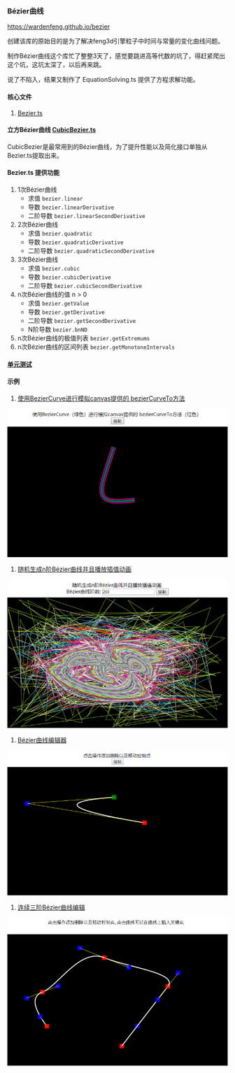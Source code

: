 ### Bézier曲线
https://wardenfeng.github.io/bezier

创建该库的原始目的是为了解决feng3d引擎粒子中时间与常量的变化曲线问题。

制作Bézier曲线这个库忙了整整3天了，感觉要跳进高等代数的坑了，得赶紧爬出这个坑，这坑太深了，以后再来跳。

说了不陷入，结果又制作了 EquationSolving.ts 提供了方程求解功能。

#### 核心文件
1. [Bezier.ts](src/math/Bezier.ts) 

#### 立方Bézier曲线 [CubicBezier.ts](src/math/CubicBezier.ts)
CubicBezier是最常用到的Bézier曲线，为了提升性能以及简化接口单独从Bezier.ts提取出来。

#### Bezier.ts 提供功能
1. 1次Bézier曲线 
    * 求值 ``` bezier.linear ```
    * 导数 ``` bezier.linearDerivative ```
    * 二阶导数 ``` bezier.linearSecondDerivative ```
1. 2次Bézier曲线 
    * 求值 ``` bezier.quadratic ```
    * 导数 ``` bezier.quadraticDerivative ```
    * 二阶导数 ``` bezier.quadraticSecondDerivative ```
1. 3次Bézier曲线 
    * 求值 ``` bezier.cubic ```
    * 导数 ``` bezier.cubicDerivative ```
    * 二阶导数 ``` bezier.cubicSecondDerivative ```
1. n次Bézier曲线的值  n > 0
    * 求值 ``` bezier.getValue ```
    * 导数 ``` bezier.getDerivative ```
    * 二阶导数 ``` bezier.getSecondDerivative ```
    * N阶导数 ``` bezier.bnND ```
1. n次Bézier曲线的极值列表 ``` bezier.getExtremums ```
1. n次Bézier曲线的区间列表 ``` bezier.getMonotoneIntervals ```

#### [单元测试](tests/index.html)

#### 示例
1. [使用BezierCurve进行模拟canvas提供的 bezierCurveTo方法](examples/BezierCurveTo.html)

![](images/BezierCurveTo.png)


1. [随机生成n阶Bézier曲线并且播放插值动画](examples/BezierCurveAnimation.html)

![](images/BezierCurveAnimation.png)

1. [Bézier曲线编辑器](examples/BezierEditor.html)

![](images/BezierEditor.png)

1. [连续三阶Bézier曲线编辑](examples/CubicBezierSequenceEditor.html)

![](images/CubicBezierSequenceEditor.png)
